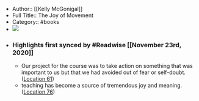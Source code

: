 - Author:: [[Kelly McGonigal]]
- Full Title:: The Joy of Movement
- Category:: #books
- ![](https://images-na.ssl-images-amazon.com/images/I/41t58TCNzzL._SL200_.jpg)
- ### Highlights first synced by #Readwise [[November 23rd, 2020]]
    - Our project for the course was to take action on something that was important to us but that we had avoided out of fear or self-doubt. ([Location 61](https://readwise.io/to_kindle?action=open&asin=B07Q4LY2CV&location=61))
    - teaching has become a source of tremendous joy and meaning. ([Location 76](https://readwise.io/to_kindle?action=open&asin=B07Q4LY2CV&location=76))

